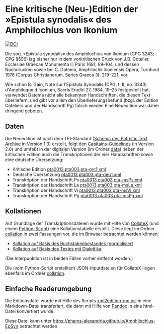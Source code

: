 # Eine kritische (Neu-)Edition der »Epistula synodalis« des Amphilochius von Ikonium

[![DOI](https://zenodo.org/badge/DOI/10.5281/zenodo.3727094.svg)](https://doi.org/10.5281/zenodo.3727094)

Die sog. »Epistula synodalis« des Amphilochius von Ikonium (CPG 3243; CPG 8596) lag bisher nur in dem vorkritischen Druck von J.B. Cotelier, Ecclesiae Graecae Monumenta II, Paris 1681, 99–104, und dessen Nachdrucken sowie bei C. Datema, Amphilochii Iconiensis Opera, Turnhout 1978 (Corpus Christianorum. Series Graeca 3), 219–221, vor.

Wie schon B. Gain, Note sur l'Epistula Synodalis (CPG, t. II, no. 3243) d'Amphiloque d'Iconium, Sacris Erudiri 27, 1984, 19–25 festgestellt hat, verwendet Datema nicht alle bekannten Handschriften, die diesen Text überliefern, und gibt vor allem den Überlieferungsbefund (bzgl. der Edition Coteliers und der Handschrift Pg) falsch wieder.
Eine Neuedition war daher dringend geboten.

## Daten

Die Neuedition ist nach dem TEI-Standard ([Schema des Patristic Text Archive](https://github.com/PatristicTextArchive/Schema) in Version 1.3) erstellt, folgt den [Capitains-Guidelines](http://capitains.org/) (in Version 2.0) und umfaßt in der digitalen Version (im Ordner [data](data)) neben der kritischen Edition auch die Transkriptionen der vier Handschriften sowie eine deutsche Übersetzung:

- Kritische Edition [pta0013.pta003.pta-grc1.xml](data/pta0013/pta003/pta0013.pta003.pta-grc1.xml)
- Deutsche Übersetzung [pta0013.pta003.pta-deu1.xml](data/pta0013/pta003/pta0013.pta003.pta-deu1.xml)
- Transkription der Handschrift Ps [pta0013.pta003.pta-msPs.xml](data/pta0013/pta003/pta0013.pta003.pta-msPs.xml)
- Transkription der Handschrift La [pta0013.pta003.pta-msLa.xml](data/pta0013/pta003/pta0013.pta003.pta-msLa.xml)
- Transkription der Handschrift Vi [pta0013.pta003.pta-msVi.xml](data/pta0013/pta003/pta0013.pta003.pta-msVi.xml)
- Transkription der Handschrift Pg [pta0013.pta003.pta-msPg.xml](data/pta0013/pta003/pta0013.pta003.pta-msPg.xml)


## Kollationen

Auf Grundlage der Transkriptionsdateien wurde mit Hilfe von [CollateX](https://collatex.net/) (und einem [Python-Script](https://github.com/PatristicTextArchive/collator)) eine Kollationstabelle erstellt. Diese liegt im Ordner [collation](collation) in zwei Fassungen vor, die im Browser betrachtet werden können:

- [Kollation auf Basis des Buchstabenbestandes (normalisiert](collation/collation-without-diacritis.html)
- [Kollation auf Basis des Textes mit Diakritika](collation/collation.html)

(Die Interpunktion ist in beiden Fällen vorher entfernt worden.)

Die (vom Python-Script erstellten) JSON-Inputdateien für CollateX liegen ebenfalls im Ordner [collation](collation).

## Einfache Readerumgebung

Die Editionsdatei wurde mit Hilfe des Scripts [xml2edition-md.xsl](https://github.com/PatristicTextArchive/Stylesheets/blob/master/xml2edition-md.xsl) in eine Markdown-Datei transferiert, die dann mit Hilfe von [Pandoc](https://pandoc.org) in eine html-Datei konvertiert wurde.

Diese Datei kann unter <https://pharos-alexandria.github.io/Amphilochius-EpSyn> betrachtet werden.
